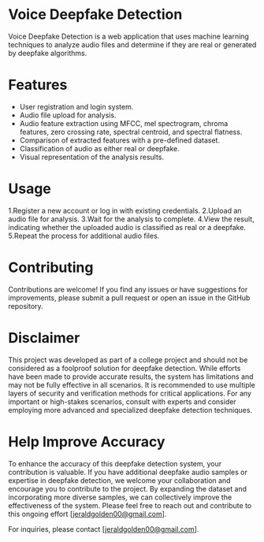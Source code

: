 # Voice Deepfake Detection

Voice Deepfake Detection is a web application that uses machine learning techniques to analyze audio files and determine if they are real or generated by deepfake algorithms.

# Features

- User registration and login system.
- Audio file upload for analysis.
- Audio feature extraction using MFCC, mel spectrogram, chroma features, zero crossing rate, spectral centroid, and spectral flatness.
- Comparison of extracted features with a pre-defined dataset.
- Classification of audio as either real or deepfake.
- Visual representation of the analysis results.

# Usage
1.Register a new account or log in with existing credentials.
2.Upload an audio file for analysis.
3.Wait for the analysis to complete.
4.View the result, indicating whether the uploaded audio is classified as real or a deepfake.
5.Repeat the process for additional audio files.

# Contributing

Contributions are welcome! If you find any issues or have suggestions for improvements, please submit a pull request or open an issue in the GitHub repository.

# Disclaimer

This project was developed as part of a college project and should not be considered as a foolproof solution for deepfake detection. While efforts have been made to provide accurate results, the system has limitations and may not be fully effective in all scenarios. It is recommended to use multiple layers of security and verification methods for critical applications. For any important or high-stakes scenarios, consult with experts and consider employing more advanced and specialized deepfake detection techniques.

# Help Improve Accuracy

To enhance the accuracy of this deepfake detection system, your contribution is valuable. If you have additional deepfake audio samples or expertise in deepfake detection, we welcome your collaboration and encourage you to contribute to the project. By expanding the dataset and incorporating more diverse samples, we can collectively improve the effectiveness of the system. Please feel free to reach out and contribute to this ongoing effort [jeraldgolden00@gmail.com].

For inquiries, please contact [jeraldgolden00@gmail.com].
